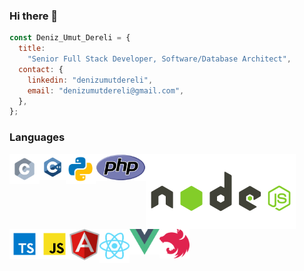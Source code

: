 ### Hi there 👋

```js
const Deniz_Umut_Dereli = {
  title:
    "Senior Full Stack Developer, Software/Database Architect",
  contact: {
    linkedin: "denizumutdereli",
    email: "denizumutdereli@gmail.com",
  },
};
```
### Languages
<img src="./c.svg" alt="C" width="48" align="left"/>
<img src="./c++.svg" alt="C++" width="42" align="left"/>
<img src="./python.svg" alt="Python" width="48" align="left"/>
<img src="./php.svg" alt="PHP" width="80" align="left"/>
<img src="./node.svg" alt="Nodejs width="48" align="left"/>
<img src="./typescript.svg" alt="Typescript" width="48" align="left"/>
<img src="./javascript.svg" alt="Javacript" width="48" align="left"/>
<img src="./angular.svg" alt="Angular" width="48" align="left"/>
<img src="./react.svg" alt="React" width="48" align="left"/>
<img src="./vue.svg" alt="VueJS" width="48" align="left"/>
<img src="./nest.svg" alt="NestJS" width="48"/>
